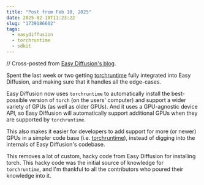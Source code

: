 ```yaml
---
title: "Post from Feb 10, 2025"
date: 2025-02-10T11:23:22
slug: "1739186602"
tags:
  - easydiffusion
  - torchruntime
  - sdkit
---
```


// Cross-posted from [Easy Diffusion's blog](https://easydiffusion.github.io/blog/1739186602).

Spent the last week or two getting [torchruntime](https://github.com/easydiffusion/torchruntime/) fully integrated into Easy Diffusion, and making sure that it handles all the edge-cases.

Easy Diffusion now uses `torchruntime` to automatically install the best-possible version of `torch` (on the users' computer) and support a wider variety of GPUs (as well as older GPUs). And it uses a GPU-agnostic device API, so Easy Diffusion will automatically support additional GPUs when they are supported by `torchruntime`.

This also makes it easier for developers to add support for more (or newer) GPUs in a simpler code base (i.e. [torchruntime](https://github.com/easydiffusion/torchruntime/)), instead of digging into the internals of Easy Diffusion's codebase.

This removes a lot of custom, hacky code from Easy Diffusion for installing torch. This hacky code was the initial source of knowledge for `torchruntime`, and I'm thankful to all the contributors who poured their knowledge into it.